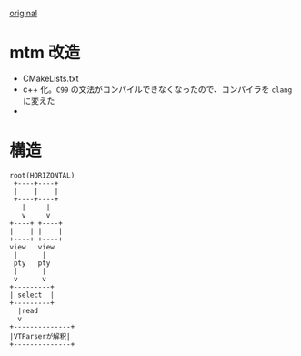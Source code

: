 [original](README.rst)

# mtm 改造

* CMakeLists.txt
* c++ 化。`C99` の文法がコンパイルできなくなったので、コンパイラを `clang` に変えた
* 

# 構造

```
root(HORIZONTAL)
 +----+----+
 |    |    |
 +----+----+
   |     |
   v     v
+----+ +----+
|    | |    |
+----+ +----+
view   view
 |      |
 pty   pty
 |      |
 v      v
+---------+
| select  |
+---------+
  |read
  v
+--------------+
|VTParserが解釈|
+--------------+
```
